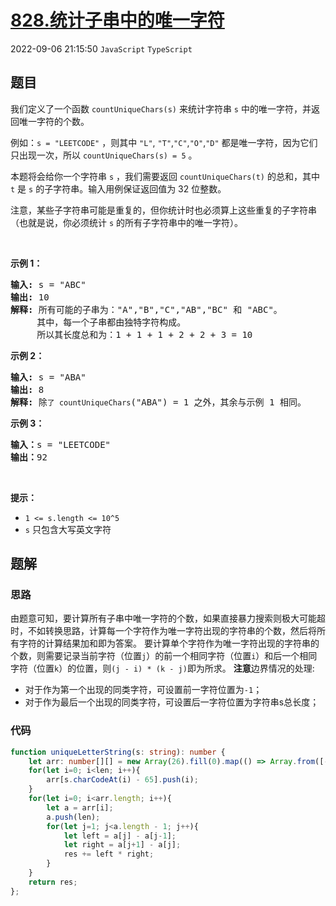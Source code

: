 # [828.统计子串中的唯一字符](https://leetcode.cn/problems/count-unique-characters-of-all-substrings-of-a-given-string)
2022-09-06 21:15:50 `JavaScript` `TypeScript`
## 题目
<p>我们定义了一个函数 <code>countUniqueChars(s)</code> 来统计字符串 <code>s</code> 中的唯一字符，并返回唯一字符的个数。</p>

<p>例如：<code>s = "LEETCODE"</code> ，则其中 <code>"L"</code>, <code>"T"</code>,<code>"C"</code>,<code>"O"</code>,<code>"D"</code> 都是唯一字符，因为它们只出现一次，所以 <code>countUniqueChars(s) = 5</code> 。</p>

<p>本题将会给你一个字符串 <code>s</code> ，我们需要返回 <code>countUniqueChars(t)</code> 的总和，其中 <code>t</code> 是 <code>s</code> 的子字符串。输入用例保证返回值为&nbsp;32 位整数。</p>

<p>注意，某些子字符串可能是重复的，但你统计时也必须算上这些重复的子字符串（也就是说，你必须统计 <code>s</code> 的所有子字符串中的唯一字符）。</p>

<p>&nbsp;</p>

<p><strong>示例 1：</strong></p>

<pre>
<strong>输入: </strong>s = "ABC"
<strong>输出: </strong>10
<strong>解释:</strong> 所有可能的子串为："A","B","C","AB","BC" 和 "ABC"。
     其中，每一个子串都由独特字符构成。
     所以其长度总和为：1 + 1 + 1 + 2 + 2 + 3 = 10
</pre>

<p><strong>示例 2：</strong></p>

<pre>
<strong>输入: </strong>s = "ABA"
<strong>输出: </strong>8
<strong>解释: </strong>除<code>了 countUniqueChars</code>("ABA") = 1 之外，其余与示例 1 相同。
</pre>

<p><strong>示例 3：</strong></p>

<pre>
<strong>输入：</strong>s = "LEETCODE"
<strong>输出：</strong>92
</pre>

<p>&nbsp;</p>

<p><strong>提示：</strong></p>

<ul>
  <li><code>1 &lt;= s.length &lt;= 10^5</code></li>
  <li><code>s</code> 只包含大写英文字符</li>
</ul>


## 题解
### 思路
由题意可知，要计算所有子串中唯一字符的个数，如果直接暴力搜索则极大可能超时，不如转换思路，计算每一个字符作为唯一字符出现的字符串的个数，然后将所有字符的计算结果加和即为答案。
要计算单个字符作为唯一字符出现的字符串的个数，则需要记录当前字符（位置`j`）的前一个相同字符（位置`i`）和后一个相同字符（位置`k`）的位置，则`(j - i) * (k - j)`即为所求。
**注意**边界情况的处理:
- 对于作为第一个出现的同类字符，可设置前一字符位置为`-1`；
- 对于作为最后一个出现的同类字符，可设置后一字符位置为字符串s总长度；
### 代码
```typescript
function uniqueLetterString(s: string): number {
    let arr: number[][] = new Array(26).fill(0).map(() => Array.from([-1])), len = s.length, res = 0;
    for(let i=0; i<len; i++){
        arr[s.charCodeAt(i) - 65].push(i);
    }
    for(let i=0; i<arr.length; i++){
        let a = arr[i];
        a.push(len);
        for(let j=1; j<a.length - 1; j++){
            let left = a[j] - a[j-1];
            let right = a[j+1] - a[j];
            res += left * right;
        }
    }
    return res;
};
```
